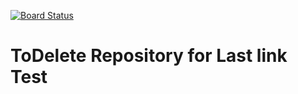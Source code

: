 [![Board Status](https://dev.azure.com/antoniopassalacqua/1a561f7e-e209-4215-8f25-36cfbf251d02/1afc36a6-6901-4b07-b58e-bd2abcfc915d/_apis/work/boardbadge/9af2b6c9-9523-47a7-8d46-32f7794fb810)](https://dev.azure.com/antoniopassalacqua/1a561f7e-e209-4215-8f25-36cfbf251d02/_boards/board/t/1afc36a6-6901-4b07-b58e-bd2abcfc915d/Microsoft.RequirementCategory)
# ToDelete Repository for Last link Test
